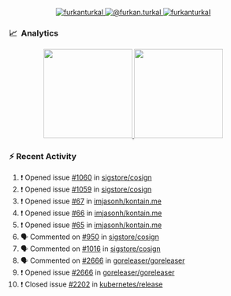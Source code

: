 <p align="center">
  <a href="https://linkedin.com/in/furkanturkal" target="blank">
    <img src="https://img.shields.io/badge/linkedin-%230077B5.svg?&style=for-the-badge&logo=linkedin&logoColor=white" alt="furkanturkal" />
  </a>
  <a href="https://medium.com/@furkan.turkal" target="blank">
    <img src="https://img.shields.io/badge/medium-%2312100E.svg?&style=for-the-badge&logo=medium&logoColor=white" alt="@furkan.turkal" />
  </a>
  <a href="https://twitter.com/furkanturkaI" target="blank">
    <img src="https://img.shields.io/badge/Twitter-1DA1F2?style=for-the-badge&logo=twitter&logoColor=white" alt="furkanturkaI" />
  </a>
</p>

### 📈 &nbsp;Analytics

<p align="center">
  <a href="https://github.com/bufgix">
    <img height="180em" src="https://github-readme-stats-eight-theta.vercel.app/api?username=Dentrax&show_icons=true&theme=algolia&include_all_commits=true&count_private=true&line_height=26"/>
    <img height="180em" src="https://github-readme-stats-eight-theta.vercel.app/api/top-langs/?username=Dentrax&layout=compact&langs_count=8&theme=algolia&line_height=26"/>
  </a>
</p>

### :zap: Recent Activity

<!--START_SECTION:activity-->
1. ❗️ Opened issue [#1060](https://github.com/sigstore/cosign/issues/1060) in [sigstore/cosign](https://github.com/sigstore/cosign)
2. ❗️ Opened issue [#1059](https://github.com/sigstore/cosign/issues/1059) in [sigstore/cosign](https://github.com/sigstore/cosign)
3. ❗️ Opened issue [#67](https://github.com/imjasonh/kontain.me/issues/67) in [imjasonh/kontain.me](https://github.com/imjasonh/kontain.me)
4. ❗️ Opened issue [#66](https://github.com/imjasonh/kontain.me/issues/66) in [imjasonh/kontain.me](https://github.com/imjasonh/kontain.me)
5. ❗️ Opened issue [#65](https://github.com/imjasonh/kontain.me/issues/65) in [imjasonh/kontain.me](https://github.com/imjasonh/kontain.me)
6. 🗣 Commented on [#950](https://github.com/sigstore/cosign/issues/950) in [sigstore/cosign](https://github.com/sigstore/cosign)
7. 🗣 Commented on [#1016](https://github.com/sigstore/cosign/issues/1016) in [sigstore/cosign](https://github.com/sigstore/cosign)
8. 🗣 Commented on [#2666](https://github.com/goreleaser/goreleaser/issues/2666) in [goreleaser/goreleaser](https://github.com/goreleaser/goreleaser)
9. ❗️ Opened issue [#2666](https://github.com/goreleaser/goreleaser/issues/2666) in [goreleaser/goreleaser](https://github.com/goreleaser/goreleaser)
10. ❗️ Closed issue [#2202](https://github.com/kubernetes/release/issues/2202) in [kubernetes/release](https://github.com/kubernetes/release)
<!--END_SECTION:activity-->

